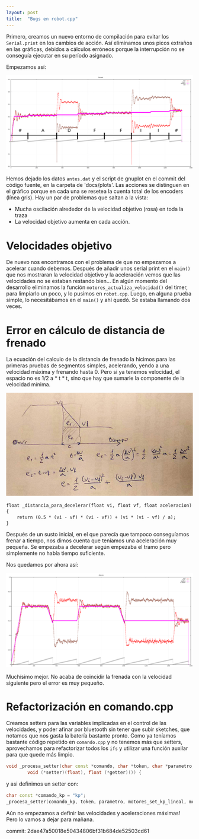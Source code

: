 ```yaml
---
layout: post
title:  "Bugs en robot.cpp"
---
```


Primero, creamos un nuevo entorno de compilación para evitar los `Serial.print` en los cambios
de acción. Así eliminamos unos picos extraños en las gráficas, debidos a cálculos erróneos porque
la interrupción no se conseguía ejecutar en su período asignado.

Empezamos así:

![antes](../assets/2019-02-08-antes.png)

Hemos dejado los datos `antes.dat` y el script
de gnuplot en el commit del código fuente, en la carpeta de 'docs/plots'. Las acciones se distinguen
en el gráfico porque en cada una se resetea la cuenta total de los encoders (línea gris). Hay
un par de problemas que saltan a la vista:

- Mucha oscilación alrededor de la velocidad objetivo (rosa) en toda la traza
- La velocidad objetivo aumenta en cada acción.

# Velocidades objetivo

De nuevo nos encontramos con el problema de que no empezamos a acelerar cuando debemos. Después de
añadir unos serial print en el `main()` que nos mostraran la velocidad objetivo y la aceleración vemos
que las velocidades no se estaban restando bien... En algún momento del desarrollo eliminamos la función
`motores_actualiza_velocidad()` del timer, para limpiarlo un poco, y lo pusimos en `robot.cpp`. Luego,
en alguna prueba simple, lo necesitábamos en el `main()` y ahí quedó. Se estaba llamando dos veces.

# Error en cálculo de distancia de frenado

La ecuación del calculo de la distancia de frenado la hicimos para las primeras pruebas de segmentos
simples, acelerando, yendo a una velocidad máxima y frenando hasta 0. Pero si ya tenemos velocidad, 
el espacio no es 1/2 a * t * t, sino que hay que sumarle la componente de la velocidad mínima.

![distancia](../assets/2019-02-08-distancia.jpg)

```
float _distancia_para_decelerar(float vi, float vf, float aceleracion) {
    return (0.5 * (vi - vf) * (vi - vf)) + (vi * (vi - vf) / a);
}
```

Después de un susto inicial, en el que parecía que tampoco conseguíamos frenar a tiempo, nos dimos
cuenta que teníamos una aceleración muy pequeña. Se empezaba a decelerar según empezaba el tramo
pero simplemente no había tiempo suficiente.

Nos quedamos por ahora así:

![despues](../assets/2019-02-08-despues.png)

Muchísimo mejor. No acaba de coincidir la frenada con la velocidad siguiente pero el error es
muy pequeño.

# Refactorización en comando.cpp

Creamos setters para las variables implicadas en el control de las velocidades, y poder afinar
por bluetooth sin tener que subir sketches, que notamos que nos gasta la batería bastante pronto.
Como ya teníamos bastante código repetido en `comando.cpp` y no tenemos más que setters, 
aprovechamos para refactorizar todos
los `ifs` y utilizar una función auxilar para que quede más limpio.

```cpp
void _procesa_setter(char const *comando, char *token, char *parametro,
        void (*setter)(float), float (*getter)()) {
```

y asi definimos un setter con:

```cpp
char const *comando_kp = "kp";
_procesa_setter(comando_kp, token, parametro, motores_set_kp_lineal, motores_get_kp_lineal);
```

Aún no empezamos a definir las velocidades y aceleraciones máximas! Pero lo vamos a dejar
para mañana.

commit: 2dae47a50018e50434806bf31b684de52503cd61

